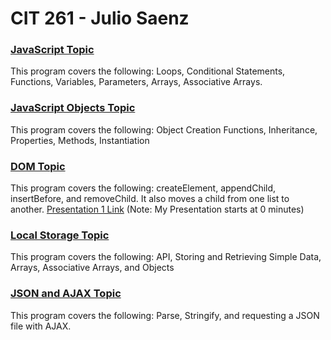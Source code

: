 # CIT 261 - Julio Saenz

### [JavaScript Topic](http://htmlpreview.github.io/?https://github.com/Saenz-Julio/CIT261/blob/master/CIT261/WebContent/JavaScript.html)  
This program covers the following: Loops, Conditional Statements, Functions, Variables, Parameters, Arrays, Associative Arrays.

### [JavaScript Objects Topic](http://htmlpreview.github.io/?https://github.com/Saenz-Julio/CIT261/blob/master/CIT261/WebContent/JavaScriptObjects.html)  
This program covers the following: Object Creation Functions, Inheritance, Properties, Methods, Instantiation

### [DOM Topic](http://htmlpreview.github.io/?https://github.com/Saenz-Julio/CIT261/blob/master/CIT261/WebContent/DrinkingWaterApp.html)  
This program covers the following: createElement, appendChild, insertBefore, and removeChild.  It also moves a child from one list to another.
[Presentation 1 Link](https://byui.zoom.us/recording/share/lpMyAmleTXd7tj6uvwnj0fb6MApHVEipGI90WTakp1-wIumekTziMw) (Note: My Presentation starts at 0 minutes)

### [Local Storage Topic](http://htmlpreview.github.io/?https://github.com/Saenz-Julio/CIT261/blob/master/CIT261/WebContent/DrinkingWaterApp.html) 
This program covers the following: API, Storing and Retrieving Simple Data, Arrays, Associative Arrays, and Objects

### [JSON and AJAX Topic](http://htmlpreview.github.io/?https://github.com/Saenz-Julio/CIT261/blob/master/CIT261/WebContent/DrinkingWaterApp.html)  
This program covers the following: Parse, Stringify, and requesting a JSON file with AJAX.
